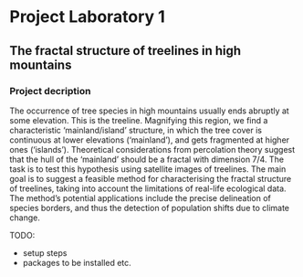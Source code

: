 # Project Laboratory 1
## The fractal structure of treelines in high mountains

### Project decription
The occurrence of tree species in high mountains usually ends abruptly at some elevation. This is the treeline. Magnifying this region, we find a characteristic ‘mainland/island’ structure, in which the tree cover is continuous at lower elevations (‘mainland’), and gets fragmented at higher ones (‘islands’). Theoretical considerations from percolation theory suggest that the hull of the ‘mainland’ should be a fractal with dimension 7/4. The task is to test this hypothesis using satellite images of treelines. The main goal is to suggest a feasible method for characterising the fractal structure of treelines, taking into account the limitations of real-life ecological data. The method’s potential applications include the precise delineation of species borders, and thus the detection of population shifts due to climate change.


TODO:
- setup steps
- packages to be installed etc.